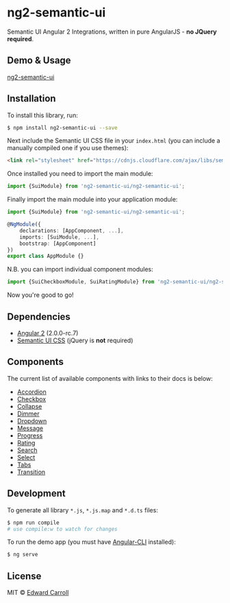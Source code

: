 # ng2-semantic-ui

Semantic UI Angular 2 Integrations, written in pure AngularJS - **no JQuery required**.

## Demo & Usage

[ng2-semantic-ui](http://edcarroll.github.io/ng2-semantic-ui/)

## Installation

To install this library, run:
```bash
$ npm install ng2-semantic-ui --save
```

Next include the Semantic UI CSS file in your `index.html` (you can include a manually compiled one if you use themes):
```html
<link rel="stylesheet" href="https://cdnjs.cloudflare.com/ajax/libs/semantic-ui/2.2.4/semantic.min.css">
```

Once installed you need to import the main module:
```ts
import {SuiModule} from 'ng2-semantic-ui/ng2-semantic-ui';
```

Finally import the main module into your application module:
```ts
import {SuiModule} from 'ng2-semantic-ui/ng2-semantic-ui';

@NgModule({
    declarations: [AppComponent, ...],
    imports: [SuiModule, ...],  
    bootstrap: [AppComponent]
})
export class AppModule {}
```

N.B. you can import individual component modules:
```ts
import {SuiCheckboxModule, SuiRatingModule} from 'ng2-semantic-ui/ng2-semantic-ui';
```

Now you're good to go!

## Dependencies

* [Angular 2](https://angular.io) (2.0.0-rc.7)
* [Semantic UI CSS](http://semantic-ui.com/) (jQuery is **not** required)

## Components

The current list of available components with links to their docs is below:

* [Accordion](http://edcarroll.github.io/ng2-semantic-ui/#/components/accordion)
* [Checkbox](http://edcarroll.github.io/ng2-semantic-ui/#/components/checkbox)
* [Collapse](http://edcarroll.github.io/ng2-semantic-ui/#/components/collapse)
* [Dimmer](http://edcarroll.github.io/ng2-semantic-ui/#/components/dimmer)
* [Dropdown](http://edcarroll.github.io/ng2-semantic-ui/#/components/dropdown)
* [Message](http://edcarroll.github.io/ng2-semantic-ui/#/components/message)
* [Progress](http://edcarroll.github.io/ng2-semantic-ui/#/components/progress)
* [Rating](http://edcarroll.github.io/ng2-semantic-ui/#/components/rating)
* [Search](http://edcarroll.github.io/ng2-semantic-ui/#/components/search)
* [Select](http://edcarroll.github.io/ng2-semantic-ui/#/components/select)
* [Tabs](http://edcarroll.github.io/ng2-semantic-ui/#/components/tabs)
* [Transition](http://edcarroll.github.io/ng2-semantic-ui/#/components/transition)

## Development

To generate all library `*.js`, `*.js.map` and `*.d.ts` files:

```bash
$ npm run compile
# use compile:w to watch for changes
```

To run the demo app (you must have [Angular-CLI](https://github.com/angular/angular-cli) installed):
```bash
$ ng serve
```

## License

MIT © [Edward Carroll](https://github.com/edcarroll)
